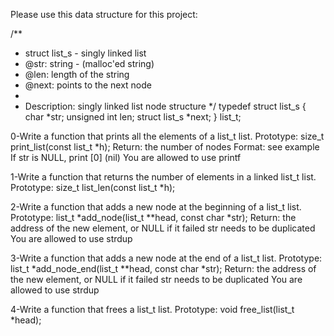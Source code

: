 Please use this data structure for this project:

/**
 * struct list_s - singly linked list
 * @str: string - (malloc'ed string)
 * @len: length of the string
 * @next: points to the next node
 *
 * Description: singly linked list node structure
 */
typedef struct list_s
{
    char *str;
    unsigned int len;
    struct list_s *next;
} list_t;





0-Write a function that prints all the elements of a list_t list.
    Prototype: size_t print_list(const list_t *h);
    Return: the number of nodes
    Format: see example
    If str is NULL, print [0] (nil)
    You are allowed to use printf


1-Write a function that returns the number of elements in a linked list_t list.
    Prototype: size_t list_len(const list_t *h);


2-Write a function that adds a new node at the beginning of a list_t list.
    Prototype: list_t *add_node(list_t **head, const char *str);
    Return: the address of the new element, or NULL if it failed
    str needs to be duplicated
    You are allowed to use strdup


3-Write a function that adds a new node at the end of a list_t list.
    Prototype: list_t *add_node_end(list_t **head, const char *str);
    Return: the address of the new element, or NULL if it failed
    str needs to be duplicated
    You are allowed to use strdup


4-Write a function that frees a list_t list.
    Prototype: void free_list(list_t *head);

